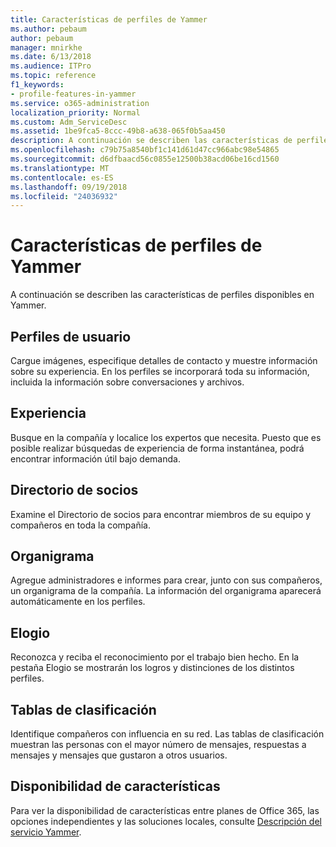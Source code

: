 ```yaml
---
title: Características de perfiles de Yammer
ms.author: pebaum
author: pebaum
manager: mnirkhe
ms.date: 6/13/2018
ms.audience: ITPro
ms.topic: reference
f1_keywords:
- profile-features-in-yammer
ms.service: o365-administration
localization_priority: Normal
ms.custom: Adm_ServiceDesc
ms.assetid: 1be9fca5-8ccc-49b8-a638-065f0b5aa450
description: A continuación se describen las características de perfiles disponibles en Yammer.
ms.openlocfilehash: c79b75a8540bf1c141d61d47cc966abc98e54865
ms.sourcegitcommit: d6dfbaacd56c0855e12500b38acd06be16cd1560
ms.translationtype: MT
ms.contentlocale: es-ES
ms.lasthandoff: 09/19/2018
ms.locfileid: "24036932"
---
```

# <a name="profile-features-in-yammer"></a>Características de perfiles de Yammer

A continuación se describen las características de perfiles disponibles en Yammer.
  
## <a name="user-profiles"></a>Perfiles de usuario
<a name="bkmk_UserProfiles"> </a>

Cargue imágenes, especifique detalles de contacto y muestre información sobre su experiencia. En los perfiles se incorporará toda su información, incluida la información sobre conversaciones y archivos.
  
## <a name="expertise"></a>Experiencia
<a name="bkmk_Expertise"> </a>

Busque en la compañía y localice los expertos que necesita. Puesto que es posible realizar búsquedas de experiencia de forma instantánea, podrá encontrar información útil bajo demanda.
  
## <a name="member-directory"></a>Directorio de socios
<a name="bkmk_MemberDirectory"> </a>

Examine el Directorio de socios para encontrar miembros de su equipo y compañeros en toda la compañía.
  
## <a name="org-chart"></a>Organigrama
<a name="bkmk_OrgChart"> </a>

Agregue administradores e informes para crear, junto con sus compañeros, un organigrama de la compañía. La información del organigrama aparecerá automáticamente en los perfiles.
  
## <a name="praise"></a>Elogio
<a name="bkmk_Praise"> </a>

Reconozca y reciba el reconocimiento por el trabajo bien hecho. En la pestaña Elogio se mostrarán los logros y distinciones de los distintos perfiles.
  
## <a name="leaderboards"></a>Tablas de clasificación
<a name="bkmk_Leaderboards"> </a>

Identifique compañeros con influencia en su red. Las tablas de clasificación muestran las personas con el mayor número de mensajes, respuestas a mensajes y mensajes que gustaron a otros usuarios.
  
## <a name="feature-availability"></a>Disponibilidad de características
<a name="bkmk_Leaderboards"> </a>

Para ver la disponibilidad de características entre planes de Office 365, las opciones independientes y las soluciones locales, consulte [Descripción del servicio Yammer](yammer-service-description.md).
  

